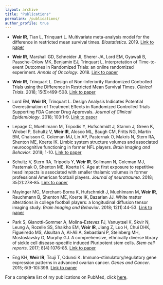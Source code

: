 ```yaml
---
layout: archive
title: "Publications"
permalink: /publications/
author_profile: true
---
```


- **Weir IR**, Tian L, Trinquart L. Multivariate meta-analysis model for the difference in restricted mean survival times. *Biostatistics*. 2019. [Link to paper](https://academic.oup.com/biostatistics/advance-article-abstract/doi/10.1093/biostatistics/kxz018/5512964?redirectedFrom=fulltext)

- **Weir IR**, Marshall GD, Schneider JI, Sherer JA, Lord EM, Gyawali B, Paasche-Orlow MK, Benjamin EJ, Trinquart L. Interpretation of Time-to-event Outcomes in Randomized Trials: an online randomized experiment. *Annals of Oncology*. 2018. [Link to paper](https://www.annalsofoncology.org/article/S0923-7534(19)30980-9/fulltext)

- **Weir IR**, Trinquart L. Design of Non-Inferiority Randomized Controlled Trials using the Difference in Restricted Mean Survival Times. *Clinical Trials*. 2018; 15(5):499-508. [Link to paper](https://journals.sagepub.com/doi/full/10.1177/1740774518792259?url_ver=Z39.88-2003&rfr_id=ori:rid:crossref.org&rfr_dat=cr_pub%20%200pubmed)

- Lord EM, **Weir IR**, Trinquart L. Design Analysis Indicates Potential Overestimation of Treatment Effects in Randomized Controlled Trials Supporting FDA Cancer Drug Approvals. *Journal of Clinical Epidemiology*. 2018; 103:1-9. [Link to paper](https://www.jclinepi.com/article/S0895-4356(17)31423-3/fulltext)

- Lepage C, Muehlmann M, Tripodis Y, Hufschmidt J, Stamm J, Green K, Wrobel P, Schultz V, **Weir IR**, Alosco ML, Baugh CM, Fritts NG, Martin BM, Chaisson C, Coleman MJ, Lin AP, Pasternak O, Makris N, Stern RA, Shenton ME, Koerte IK. Limbic system structure volumes and associated neurocognitive functioning in former NFL players. *Brain Imaging and Behavior*. 2018; 1-10. [Link to paper](https://link.springer.com/article/10.1007%2Fs11682-018-9895-z)

- Schultz V, Stern RA, Tripodis Y, **Weir IR**, Sollmann N, Coleman MJ, Pasternak O, Shenton ME, Koerte IK. Age at first exposure to repetitive head impacts is associated with smaller thalamic volumes in former professional American football players. *Journal of neurotrauma*. 2018; 35(2):278-85. [Link to paper](https://www.liebertpub.com/doi/abs/10.1089/neu.2017.5145?rfr_dat=cr_pub++0pubmed&url_ver=Z39.88-2003&rfr_id=ori%3Arid%3Acrossref.org&journalCode=neu)

- Mayinger MC, Merchant-Borna K, Hufschmidt J, Muehlmann M, **Weir IR**, Rauchmann B, Shenton ME, Koerte IK, Bazarian JJ. White matter alterations in college football players: a longitudinal diffusion tensor imaging study. *Brain Imaging and Behavior*. 2018; 12(1):44-53. [Link to paper](https://link.springer.com/article/10.1007%2Fs11682-017-9672-4)

- Park S, Gianotti-Sommer A, Molina-Estevez FJ, Vanuytsel K, Skvir N, Leung A, Rozelle SS, Shaikho EM, **Weir IR**, Jiang Z, Luo H, Chui DHK, Figueiredo MS, Alsultan A, Al-Ali A, Sebastiani P, Steinberg MH, Mostoslavsky G, Murphy GJ. A comprehensive, ethnically diverse library of sickle cell disease-specific induced Pluripotent stem cells. *Stem cell reports*. 2017; 8(4):1076-85. [Link to paper](https://www.cell.com/stem-cell-reports/fulltext/S2213-6711(16)30307-1?_returnURL=https%3A%2F%2Flinkinghub.elsevier.com%2Fretrieve%2Fpii%2FS2213671116303071%3Fshowall%3Dtrue)

- Eng KH, **Weir IR**, Tsuji T, Odunsi K. Immuno-stimulatory/regulatory gene expression patterns in advanced ovarian cancer. *Genes and Cancer*. 2015; 6(9-10):399. [Link to paper](http://www.impactjournals.com/Genes&Cancer/index.php?pii=78)

For a complete list of my publications on PubMed, click [here](https://www.ncbi.nlm.nih.gov/pubmed/?term=isabelle+weir).
